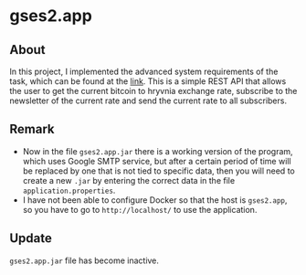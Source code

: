 # gses2.app


## About
In this project, I implemented the advanced system requirements of the task, which can be found at the [link](https://github.com/AndriiPopovych/gses/blob/main/gses2swagger.yaml).
This is a simple REST API that allows the user to get the current bitcoin to hryvnia exchange rate, subscribe to the newsletter of the current rate and send the current rate to all subscribers.

## Remark

* Now in the file ```gses2.app.jar``` there is a working version of the program, which uses Google SMTP service, but after a certain period of time will be replaced by one that is not tied to specific data, then you will need to create a new ```.jar``` by entering the correct data in the file ```application.properties```.
* I have not been able to configure Docker so that the host is ```gses2.app```, so you have to go to ```http://localhost/``` to use the application.


## Update
```gses2.app.jar``` file has become inactive.







